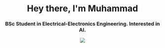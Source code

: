 <h1 align="center">Hey there, I'm Muhammad</h1>
<h3 align="center">BSc Student in Electrical-Electronics Engineering. Interested in AI.</h3>
<p align="center"><img align='center' src="https://github-readme-stats.vercel.app/api?username=karimzade&show_icons=true&theme=github_dark"></p
